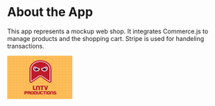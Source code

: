 # About the App
This app represents a mockup web shop. It integrates Commerce.js to manage products and the shopping cart. Stripe is used for handeling transactions.

<div>
  <img style="vertical-align:middle" src="https://github.com/CruseoGithub/pacman/blob/main/android/assets/maps/lntv_logo.png" width="150" height="100" />
</div>
